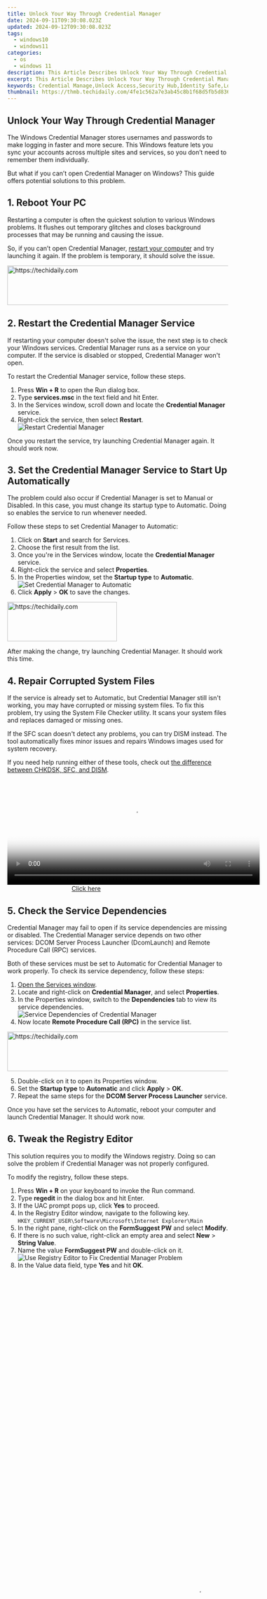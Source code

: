 ```yaml
---
title: Unlock Your Way Through Credential Manager
date: 2024-09-11T09:30:08.023Z
updated: 2024-09-12T09:30:08.023Z
tags:
  - windows10
  - windows11
categories:
  - os
  - windows 11
description: This Article Describes Unlock Your Way Through Credential Manager
excerpt: This Article Describes Unlock Your Way Through Credential Manager
keywords: Credential Manage,Unlock Access,Security Hub,Identity Safe,Login Solutions,Secure Entry,Personal Keyboard
thumbnail: https://thmb.techidaily.com/4fe1c562a7e3ab45c8b1f68d5fb5d836545aa73283e591a5a7261febdc4cbc2c.jpg
---
```


## Unlock Your Way Through Credential Manager

 The Windows Credential Manager stores usernames and passwords to make logging in faster and more secure. This Windows feature lets you sync your accounts across multiple sites and services, so you don’t need to remember them individually.

 But what if you can’t open Credential Manager on Windows? This guide offers potential solutions to this problem.

## 1\. Reboot Your PC

 Restarting a computer is often the quickest solution to various Windows problems. It flushes out temporary glitches and closes background processes that may be running and causing the issue.

 So, if you can’t open Credential Manager, [restart your computer](https://www.makeuseof.com/windows-restart-methods/) and try launching it again. If the problem is temporary, it should solve the issue.

<!-- affiliate ads begin -->
<a href="https://unicoeye.pxf.io/c/5597632/2134237/18498" target="_top" id="2134237">
  <img src="//a.impactradius-go.com/display-ad/18498-2134237" border="0" alt="https://techidaily.com" width="728" height="90"/>
</a>
<img height="0" width="0" src="https://unicoeye.pxf.io/i/5597632/2134237/18498" style="position:absolute;visibility:hidden;" border="0" />
<!-- affiliate ads end -->

## 2\. Restart the Credential Manager Service

 If restarting your computer doesn't solve the issue, the next step is to check your Windows services. Credential Manager runs as a service on your computer. If the service is disabled or stopped, Credential Manager won't open.

 To restart the Credential Manager service, follow these steps.

1. Press **Win + R** to open the Run dialog box.
2. Type **services.msc** in the text field and hit Enter.
3. In the Services window, scroll down and locate the **Credential Manager** service.
4. Right-click the service, then select **Restart**.  
![Restart Credential Manager](https://static1.makeuseofimages.com/wordpress/wp-content/uploads/2023/07/restart-credential-manager.jpg)

 Once you restart the service, try launching Credential Manager again. It should work now.

## 3\. Set the Credential Manager Service to Start Up Automatically

 The problem could also occur if Credential Manager is set to Manual or Disabled. In this case, you must change its startup type to Automatic. Doing so enables the service to run whenever needed.

 Follow these steps to set Credential Manager to Automatic:

1. Click on **Start** and search for Services.
2. Choose the first result from the list.
3. Once you're in the Services window, locate the **Credential Manager** service.
4. Right-click the service and select **Properties**.
5. In the Properties window, set the **Startup type** to **Automatic**.  
![Set Credential Manager to Automatic](https://static1.makeuseofimages.com/wordpress/wp-content/uploads/2023/07/set-credential-manager-to-automatic.jpg)
6. Click **Apply** \> **OK** to save the changes.

<!-- affiliate ads begin -->
<a href="https://aligracehair.sjv.io/c/5597632/2135368/19272" target="_top" id="2135368">
  <img src="//a.impactradius-go.com/display-ad/19272-2135368" border="0" alt="https://techidaily.com" width="250" height="90"/>
</a>
<img height="0" width="0" src="https://aligracehair.sjv.io/i/5597632/2135368/19272" style="position:absolute;visibility:hidden;" border="0" />
<!-- affiliate ads end -->

 After making the change, try launching Credential Manager. It should work this time.

## 4\. Repair Corrupted System Files

 If the service is already set to Automatic, but Credential Manager still isn't working, you may have corrupted or missing system files. To fix this problem, try using the System File Checker utility. It scans your system files and replaces damaged or missing ones.

 If the SFC scan doesn't detect any problems, you can try DISM instead. The tool automatically fixes minor issues and repairs Windows images used for system recovery.

 If you need help running either of these tools, check out [the difference between CHKDSK, SFC, and DISM](https://www.makeuseof.com/difference-between-chkdsk-sfc-and-dism-in-windows-10/).

<!-- affiliate ads begin -->
<span id="1993652">
					<video width="576" height="240" style="cursor:pointer"
           poster="//a.impactradius-go.com/display-clicktoplayimage/1993652.png"
           onclick="if(!this.playClicked){this.play();this.setAttribute('controls',true);this.playClicked=true;}">
	   <source src="//a.impactradius-go.com/display-ad/22993-1993652">
	   <img src="//a.impactradius-go.com/display-clicktoplayimage/1993652.png" style="border: none; height: 100%; width: 100%; object-fit: contain">
	</video>
	<div style="width:360px;text-align:center"><a href="javascript:window.open(decodeURIComponent('https%3A%2F%2Fhomestyler.sjv.io%2Fc%2F5597632%2F1993652%2F22993'), '_blank');void(0);">Click here</a></div>
</span>
<img height="0" width="0" src="https://imp.pxf.io/i/5597632/1993652/22993" style="position:absolute;visibility:hidden;" border="0" />
<!-- affiliate ads end -->

## 5\. Check the Service Dependencies

 Credential Manager may fail to open if its service dependencies are missing or disabled. The Credential Manager service depends on two other services: DCOM Server Process Launcher (DcomLaunch) and Remote Procedure Call (RPC) services.

 Both of these services must be set to Automatic for Credential Manager to work properly. To check its service dependency, follow these steps:

1. [Open the Services window](https://www.makeuseof.com/windows-11-open-services-app/).
2. Locate and right-click on **Credential Manager**, and select **Properties**.
3. In the Properties window, switch to the **Dependencies** tab to view its service dependencies.  
![Service Dependencies of Credential Manager](https://static1.makeuseofimages.com/wordpress/wp-content/uploads/2023/07/service-dependencies-of-credential-manager.jpg)
4. Now locate **Remote Procedure Call (RPC)** in the service list.

<!-- affiliate ads begin -->
<a href="https://unicoeye.pxf.io/c/5597632/2134223/18498" target="_top" id="2134223">
  <img src="//a.impactradius-go.com/display-ad/18498-2134223" border="0" alt="https://techidaily.com" width="728" height="90"/>
</a>
<img height="0" width="0" src="https://unicoeye.pxf.io/i/5597632/2134223/18498" style="position:absolute;visibility:hidden;" border="0" />
<!-- affiliate ads end -->

5. Double-click on it to open its Properties window.
6. Set the **Startup type** to **Automatic** and click **Apply** \> **OK**.
7. Repeat the same steps for the **DCOM Server Process Launcher** service.

 Once you have set the services to Automatic, reboot your computer and launch Credential Manager. It should work now.

## 6\. Tweak the Registry Editor

 This solution requires you to modify the Windows registry. Doing so can solve the problem if Credential Manager was not properly configured.

 To modify the registry, follow these steps.

1. Press **Win + R** on your keyboard to invoke the Run command.
2. Type **regedit** in the dialog box and hit Enter.
3. If the UAC prompt pops up, click **Yes** to proceed.
4. In the Registry Editor window, navigate to the following key.  
`HKEY_CURRENT_USER\Software\Microsoft\Internet Explorer\Main`
5. In the right pane, right-click on the **FormSuggest PW** and select **Modify**.
6. If there is no such value, right-click an empty area and select **New** \> **String Value**.
7. Name the value **FormSuggest PW** and double-click on it.  
![Use Registry Editor to Fix Credential Manager Problem](https://static1.makeuseofimages.com/wordpress/wp-content/uploads/2023/07/use-registry-editor-to-fix-credential-manager-problem.jpg)
8. In the Value data field, type **Yes** and hit **OK**.

<!-- affiliate ads begin -->
<span id="1531882">
					<video width="864" height="1536" style="cursor:pointer"
           poster="//a.impactradius-go.com/display-clicktoplayimage/1531882.png"
           onclick="if(!this.playClicked){this.play();this.setAttribute('controls',true);this.playClicked=true;}">
	   <source src="//a.impactradius-go.com/display-ad/16446-1531882">
	   <img src="//a.impactradius-go.com/display-clicktoplayimage/1531882.png" style="border: none; height: 100%; width: 100%; object-fit: contain">
	</video>
	<div style="width:540px;text-align:center"><a href="javascript:window.open(decodeURIComponent('https%3A%2F%2Flaganoo.pxf.io%2Fc%2F5597632%2F1531882%2F16446'), '_blank');void(0);">Click here</a></div>
</span>
<img height="0" width="0" src="https://imp.pxf.io/i/5597632/1531882/16446" style="position:absolute;visibility:hidden;" border="0" />
<!-- affiliate ads end -->

 After making the changes, close the Registry Editor window and restart your PC. When your computer restarts, launch Credential Manager. It should work now.

## 7\. Clear the Protect Directory

 The Protect directory stores encrypted data, including usernames and passwords. If this directory is corrupted, Credential Manager may not open. To fix this issue, you must clear the Protect directory and all of its contents. Here's how to do it:

1. Press **Win + E** on your keyboard. It opens Windows File Explorer.
2. In the address bar, copy and paste the given path and hit Enter:  
`%appdata%\Microsoft\Protect`
3. This should open the Protect folder. Right-click the contents and select **Delete**.  
![Clear the Protect Directory](https://static1.makeuseofimages.com/wordpress/wp-content/uploads/2023/07/clear-the-protect-directory.jpg)
4. If prompted for confirmation, click **Yes**.

<!-- affiliate ads begin -->
<a href="https://25home.pxf.io/c/5597632/2123471/16836" target="_top" id="2123471">
  <img src="//a.impactradius-go.com/display-ad/16836-2123471" border="0" alt="https://techidaily.com" width="234" height="60"/>
</a>
<img height="0" width="0" src="https://25home.pxf.io/i/5597632/2123471/16836" style="position:absolute;visibility:hidden;" border="0" />
<!-- affiliate ads end -->

 After deleting the files, close File Explorer and restart your computer.

## 8\. Check for Conflicting Software

 Sometimes third-party software conflicts with Credential Manager. This may prevent the service from working correctly. To find conflicting programs, [boot into Safe Mode on Windows](https://www.makeuseof.com/windows-11-boot-safe-mode/).

 Now try launching Credential Manager. If it worked, chances are the conflicting program was causing the issue. Slowly re-enable the apps and services through Safe Mode, and the moment the bug returns, uninstall or update the program or service you just re-enabled.

<!-- affiliate ads begin -->
<a href="https://ephamedtechinc.pxf.io/c/5597632/2137228/26400" target="_top" id="2137228">
  <img src="//a.impactradius-go.com/display-ad/26400-2137228" border="0" alt="https://techidaily.com" width="728" height="90"/>
</a>
<img height="0" width="0" src="https://ephamedtechinc.pxf.io/i/5597632/2137228/26400" style="position:absolute;visibility:hidden;" border="0" />
<!-- affiliate ads end -->

## Fixing the Windows Credential Manager

 Credential Manager errors may occur on Windows for various reasons. It includes corrupted system files, incorrect service settings, or missing dependencies. Hopefully, the solutions discussed in this article have resolved the Credential Manager issue.

 Now that you've got it working again, it's a good time to create a Windows restore point. This will give you something to revert to if something like this happens again.

 But what if you can’t open Credential Manager on Windows? This guide offers potential solutions to this problem.



<ins class="adsbygoogle"
      style="display:block"
      data-ad-client="ca-pub-7571918770474297"
      data-ad-slot="8358498916"
      data-ad-format="auto"
      data-full-width-responsive="true"></ins>